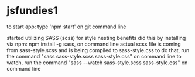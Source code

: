 # jsfundies1
to start app: type 'npm start' on git command line


started utilizing SASS (scss) for style nesting benefits
did this by installing via npm: npm install -g sass, on command line
actual scss file is coming from sass-style.scss and is being compiled to sass-style.css
  to do that, run the command "sass sass-style.scss sass-style.css" on command line
to watch, run the command "sass --watch sass-style.scss sass-style.css" on command line

